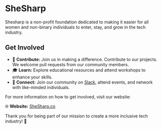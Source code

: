 # SheSharp

Shesharp is a non-profit foundation dedicated to making it easier for all women and non-binary individuals to enter, stay, and grow in the tech industry. 

## Get Involved

- 🌟 **Contribute:** Join us in making a difference. Contribute to our projects. We welcome pull requests from our community members.
- 🎓 **Learn:** Explore educational resources and attend workshops to enhance your skills.
- 🤝 **Connect:** Join our community on [Slack](https://www.shesharp.co/slack), attend events, and network with like-minded individuals.

For more information on how to get involved, visit our website:

🌐 **Website:** [SheSharp.co](https://www.shesharp.co)

Thank you for being part of our mission to create a more inclusive tech industry! 🚀
